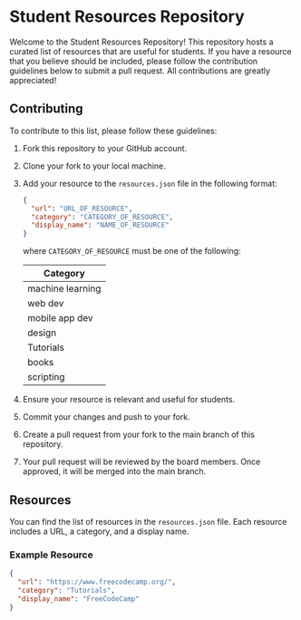 # Student Resources Repository

Welcome to the Student Resources Repository! This repository hosts a curated list of resources that are useful for students. If you have a resource that you believe should be included, please follow the contribution guidelines below to submit a pull request. All contributions are greatly appreciated!

## Contributing

To contribute to this list, please follow these guidelines:

1. Fork this repository to your GitHub account.
2. Clone your fork to your local machine.
3. Add your resource to the `resources.json` file in the following format:
   ```json
   {
     "url": "URL_OF_RESOURCE",
     "category": "CATEGORY_OF_RESOURCE",
     "display_name": "NAME_OF_RESOURCE"
   }
   ```
   where `CATEGORY_OF_RESOURCE` must be one of the following:

   | Category           |
   |--------------------|
   | machine learning   |
   | web dev            |
   | mobile app dev     |
   | design             |
   | Tutorials          |
   | books              |
   | scripting          |

4. Ensure your resource is relevant and useful for students.
5. Commit your changes and push to your fork.
6. Create a pull request from your fork to the main branch of this repository.
7. Your pull request will be reviewed by the board members. Once approved, it will be merged into the main branch.

## Resources

You can find the list of resources in the `resources.json` file. Each resource includes a URL, a category, and a display name.

### Example Resource

```json
{
  "url": "https://www.freecodecamp.org/",
  "category": "Tutorials",
  "display_name": "FreeCodeCamp"
}
```
